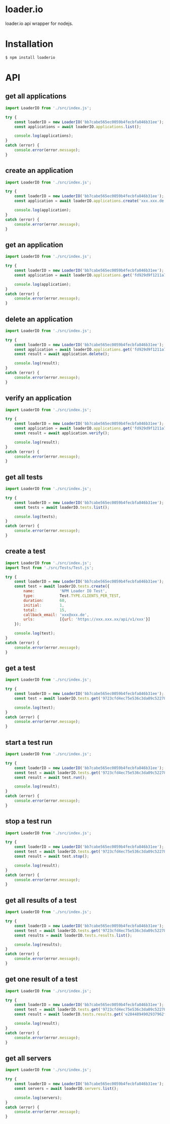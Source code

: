 # loader.io

loader.io api wrapper for nodejs.

# Installation
```$ npm install loaderio```

# API

## get all applications
```javascript
import LoaderIO from './src/index.js';

try {
    const loaderIO = new LoaderIO('bb7cabe565ec0059b4fecbfa846b31ee');
    const applications = await loaderIO.applications.list();

    console.log(applications);
}
catch (error) {
    console.error(error.message);
}
```

## create an application
```javascript
import LoaderIO from './src/index.js';

try {
    const loaderIO = new LoaderIO('bb7cabe565ec0059b4fecbfa846b31ee');
    const application = await loaderIO.applications.create('xxx.xxx.de');

    console.log(application);
}
catch (error) {
    console.error(error.message);
}
```

## get an application
```javascript
import LoaderIO from './src/index.js';

try {
    const loaderIO = new LoaderIO('bb7cabe565ec0059b4fecbfa846b31ee');
    const application = await loaderIO.applications.get('fd929d9f1211a7721233c297e804406b');

    console.log(application);
}
catch (error) {
    console.error(error.message);
}
```

## delete an application
```javascript
import LoaderIO from './src/index.js';

try {
    const loaderIO = new LoaderIO('bb7cabe565ec0059b4fecbfa846b31ee');
    const application = await loaderIO.applications.get('fd929d9f1211a7721233c297e804406b');
    const result = await application.delete();

    console.log(result);
}
catch (error) {
    console.error(error.message);
}
```
## verify an application
```javascript
import LoaderIO from './src/index.js';

try {
    const loaderIO = new LoaderIO('bb7cabe565ec0059b4fecbfa846b31ee');
    const application = await loaderIO.applications.get('fd929d9f1211a7721233c297e804406b');
    const result = await application.verify();

    console.log(result);
}
catch (error) {
    console.error(error.message);
}
```

## get all tests
```javascript
import LoaderIO from './src/index.js';

try {
    const loaderIO = new LoaderIO('bb7cabe565ec0059b4fecbfa846b31ee');
    const tests = await loaderIO.tests.list();

    console.log(tests);
}
catch (error) {
    console.error(error.message);
}
```

## create a test
```javascript
import LoaderIO from './src/index.js';
import Test from './src/Tests/Test.js';

try {
    const loaderIO = new LoaderIO('bb7cabe565ec0059b4fecbfa846b31ee');
    const test = await loaderIO.tests.create({
        name:           'NPM Loader IO Test',
        type:           Test.TYPE.CLIENTS_PER_TEST,
        duration:       60,
        initial:        1,
        total:          15,
        callback_email: 'xxx@xxx.de',
        urls:           [{url: 'https://xxx.xxx.xx/api/v1/xxx'}]
    });

    console.log(test);
}
catch (error) {
    console.error(error.message);
}
```

## get a test
```javascript
import LoaderIO from './src/index.js';

try {
    const loaderIO = new LoaderIO('bb7cabe565ec0059b4fecbfa846b31ee');
    const test = await loaderIO.tests.get('9723cfd4ec75e536c3da09c52278a9eb');

    console.log(test);
}
catch (error) {
    console.error(error.message);
}
```


## start a test run
```javascript
import LoaderIO from './src/index.js';

try {
    const loaderIO = new LoaderIO('bb7cabe565ec0059b4fecbfa846b31ee');
    const test = await loaderIO.tests.get('9723cfd4ec75e536c3da09c52278a9eb');
    const result = await test.run();

    console.log(result);
}
catch (error) {
    console.error(error.message);
}
```

## stop a test run
```javascript
import LoaderIO from './src/index.js';

try {
    const loaderIO = new LoaderIO('bb7cabe565ec0059b4fecbfa846b31ee');
    const test = await loaderIO.tests.get('9723cfd4ec75e536c3da09c52278a9eb');
    const result = await test.stop();

    console.log(result);
}
catch (error) {
    console.error(error.message);
}
```

## get all results of a test 
```javascript
import LoaderIO from './src/index.js';

try {
    const loaderIO = new LoaderIO('bb7cabe565ec0059b4fecbfa846b31ee');
    const test = await loaderIO.tests.get('9723cfd4ec75e536c3da09c52278a9eb');
    const results = await loaderIO.tests.results.list();

    console.log(results);
}
catch (error) {
    console.error(error.message);
}
```

## get one result of a test 
```javascript
import LoaderIO from './src/index.js';

try {
    const loaderIO = new LoaderIO('bb7cabe565ec0059b4fecbfa846b31ee');
    const test = await loaderIO.tests.get('9723cfd4ec75e536c3da09c52278a9eb');
    const result = await loaderIO.tests.results.get('e2844894902937962f506c23ef60860c');

    console.log(result);
}
catch (error) {
    console.error(error.message);
}
```

## get all servers
```javascript
import LoaderIO from './src/index.js';

try {
    const loaderIO = new LoaderIO('bb7cabe565ec0059b4fecbfa846b31ee');
    const servers = await loaderIO.servers.list();

    console.log(servers);
}
catch (error) {
    console.error(error.message);
}
```
